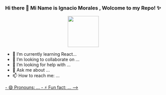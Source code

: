 <!DOCTYPE html>
### Hi there 👋 Mi Name is Ignacio Morales , Wolcome to my Repo! ✨ 

<p align="center">
  <img src="https://myoctocat.com/assets/images/octocats/octocat-20.png"  width=100>
</p>

- 🌱 I’m currently learning React...
- 👯 I’m looking to collaborate on ...
- 🤔 I’m looking for help with ...
- 💬 Ask me about ...
- 📫 How to reach me: ...
<p><a href="https://gist.github.com/roachhd/1f029bd4b50b8a524f3c"></p>
- 😄 Pronouns: ...
- ⚡ Fun fact: ...
-->
